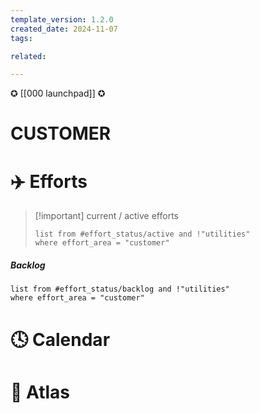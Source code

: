 ```yaml
---
template_version: 1.2.0
created_date: 2024-11-07
tags:

related: 

---
```


✪ [[000 launchpad]] ✪

# CUSTOMER

# ✈️ Efforts

> [!important] current / active efforts
> ```dataview
> list from #effort_status/active and !"utilities" 
> where effort_area = "customer"
>```

##### Backlog

```dataview
list from #effort_status/backlog and !"utilities"
where effort_area = "customer"
```




# 🕓 Calendar


# 💠 Atlas
